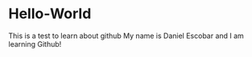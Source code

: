 # Hello-World
This is a test to learn about github
My name is Daniel Escobar and I am learning Github!
